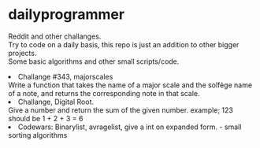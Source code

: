 # dailyprogrammer
Reddit and other challanges.<br>
Try to code on a daily basis, this repo is just an addition to other bigger projects.<br>
Some basic algorithms and other small scripts/code.

<li> Challange #343, majorscales<br>
     Write a function that takes the name of a major scale and the solfège name of a note, and returns the corresponding note in that          scale. </li>
<li> Challange, Digital Root.<br>
     Give a number and return the sum of the given number. example; 123 should be 1 + 2 + 3 = 6 </li>
<li> Codewars: Binarylist, avragelist, give a int on expanded form. - small sorting        algorithms<br>

